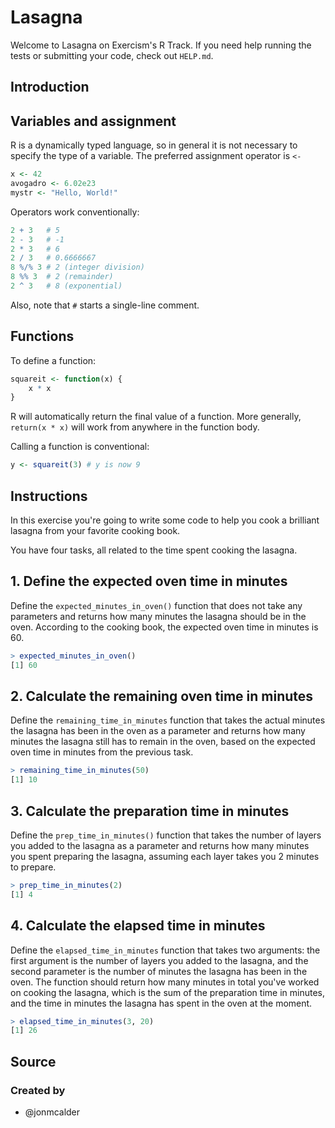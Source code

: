 # Lasagna

Welcome to Lasagna on Exercism's R Track.
If you need help running the tests or submitting your code, check out `HELP.md`.

## Introduction

## Variables and assignment

R is a dynamically typed language, so in general it is not necessary to specify the type of a variable. The preferred assignment operator is `<-` 

```R
x <- 42
avogadro <- 6.02e23
mystr <- "Hello, World!"
```

Operators work conventionally:
```R
2 + 3   # 5
2 - 3   # -1
2 * 3   # 6
2 / 3   # 0.6666667
8 %/% 3 # 2 (integer division)
8 %% 3  # 2 (remainder)
2 ^ 3   # 8 (exponential)
```

Also, note that `#` starts a single-line comment.

## Functions

To define a function:

```R
squareit <- function(x) {
    x * x
}
```

R will automatically return the final value of a function. More generally, `return(x * x)` will work from anywhere in the function body.

Calling a function is conventional:

```R
y <- squareit(3) # y is now 9
```

## Instructions

In this exercise you're going to write some code to help you cook a brilliant lasagna from your favorite cooking book.

You have four tasks, all related to the time spent cooking the lasagna.

## 1. Define the expected oven time in minutes

Define the `expected_minutes_in_oven()` function that does not take any parameters and returns how many minutes the lasagna should be in the oven. According to the cooking book, the expected oven time in minutes is 60.

```r
> expected_minutes_in_oven()
[1] 60
```

## 2. Calculate the remaining oven time in minutes

Define the `remaining_time_in_minutes` function that takes the actual minutes the lasagna has been in the oven as a parameter and returns how many minutes the lasagna still has to remain in the oven, based on the expected oven time in minutes from the previous task.

```r
> remaining_time_in_minutes(50)
[1] 10
```

## 3. Calculate the preparation time in minutes

Define the `prep_time_in_minutes()` function that takes the number of layers you added to the lasagna as a parameter and returns how many minutes you spent preparing the lasagna, assuming each layer takes you 2 minutes to prepare.

```r
> prep_time_in_minutes(2)
[1] 4
```

## 4. Calculate the elapsed time in minutes

Define the `elapsed_time_in_minutes` function that takes two arguments: the first argument is the number of layers you added to the lasagna, and the second parameter is the number of minutes the lasagna has been in the oven. The function should return how many minutes in total you've worked on cooking the lasagna, which is the sum of the preparation time in minutes, and the time in minutes the lasagna has spent in the oven at the moment.

```r
> elapsed_time_in_minutes(3, 20)
[1] 26
```

## Source

### Created by

- @jonmcalder